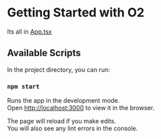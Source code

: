 # Getting Started with O2

Its all in [App.tsx](https://github.com/dmarzzz/o2-test/blob/main/src/App.tsx)

## Available Scripts

In the project directory, you can run:

### `npm start`

Runs the app in the development mode.\
Open [http://localhost:3000](http://localhost:3000) to view it in the browser.

The page will reload if you make edits.\
You will also see any lint errors in the console.